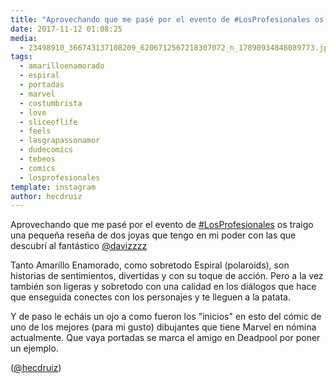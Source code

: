 ```yaml
---
title: "Aprovechando que me pasé por el evento de #LosProfesionales os traigo una pequeña reseña de dos joyas que tengo en mi poder con las que descubrí al fantástico @davizzzz"
date: 2017-11-12 01:08:25
media: 
  - 23498910_366743137108209_6206712567218307072_n_17890934848089773.jpg
tags: 
  - amarilloenamorado
  - espiral
  - portadas
  - marvel
  - costumbrista
  - love
  - sliceoflife
  - feels
  - lasgrapassonamor
  - dudecomics
  - tebeos
  - comics
  - losprofesionales
template: instagram
author: hecdruiz
---
```


Aprovechando que me pasé por el evento de [#LosProfesionales](/tags/losprofesionales) os traigo una pequeña reseña de dos joyas que tengo en mi poder con las que descubrí al fantástico [@davizzzz](https://instagram.com/davizzzz)

Tanto Amarillo Enamorado, como sobretodo Espiral (polaroids), son historias de sentimientos, divertidas y con su toque de acción. Pero a la vez también son ligeras y sobretodo con una calidad en los diálogos que hace que enseguida conectes con los personajes y te lleguen a la patata.

Y de paso le echáis un ojo a como fueron los "inicios" en esto del cómic de uno de los mejores (para mi gusto) dibujantes que tiene Marvel en nómina actualmente. Que vaya portadas se marca el amigo en Deadpool por poner un ejemplo.




([@hecdruiz](https://instagram.com/hecdruiz))






